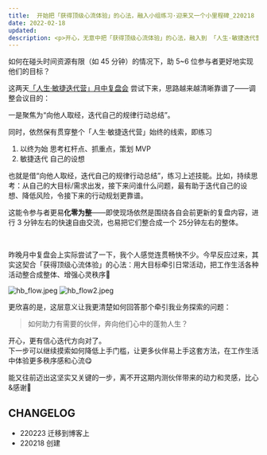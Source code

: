 ```yaml
---
title:  开始把「获得顶级心流体验」的心法，融入小组练习·迎来又一个小里程碑_220218
date: 2022-02-18
updated: 
description: <p>开心，无意中把「获得顶级心流体验」的心法，融入到 「人生·敏捷迭代营」 的小组练习里了——</p><p>用大目标牵引日常活动，把工作生活各种活动整合成整体、增强心灵秩序🤩</p>
---
```


如何在碰头时间资源有限（如 45 分钟）的情况下，助 5~6 位参与者更好地实现他们的目标？

这两天[「人生·敏捷迭代营」月中复盘会](https://faciloutput.feishu.cn/file/boxcnUcRNMuFuNNOysjVAjn7hme) 尝试下来，思路越来越清晰靠谱了——调整会议目的：

一是聚焦为“向他人取经，迭代自己的规律行动总结”。

同时，依然保有贯穿整个「人生·敏捷迭代营」始终的线索，即练习
1. 以终为始 思考杠杆点、抓重点，策划 MVP 
2. 敏捷迭代 自己的设想

也就是借“向他人取经，迭代自己的规律行动总结”，练习上述技能。比如，持续思考：从自己的大目标/需求出发，接下来问谁什么问题，最有助于迭代自己的设想、降低风险，令接下来的行动规划更靠谱。

这能令参与者更易**化零为整**——即使现场依然是围绕各自会前更新的复盘内容，进行 3 分钟左右的快速自由交流，也易把它们整合成一个 25分钟左右的整体。

<br> 

昨晚月中复盘会上实际尝试了一下，我个人感觉连贯畅快不少。今早反应过来，其实这契合「获得顶级心流体验」的心法：用大目标牵引日常活动，把工作生活各种活动整合成整体、增强心灵秩序🤩

![hb_flow.jpeg](https://ishanshan.zoomquiet.top/clipping/hb_flow.jpeg#width=100)
![hb_flow2.jpeg](https://ishanshan.zoomquiet.top/clipping/hb_flow2.jpeg#width=100)



更欣喜的是，这层意义让我更清楚如何回答那个牵引我业务探索的问题： 

> 如何助力有需要的伙伴，奔向他们心中的蓬勃人生？

开心，更有信心迭代方向对了。<br> 
下一步可以继续摸索如何降低上手门槛，让更多伙伴易上手这套方法，在工作生活中体验更多秩序感和心流😋

能又往前迈出这坚实又关键的一步，离不开这期内测伙伴带来的动力和灵感，比心&感谢🤗


## CHANGELOG 

- 220223 迁移到博客上
- 220218 创建
